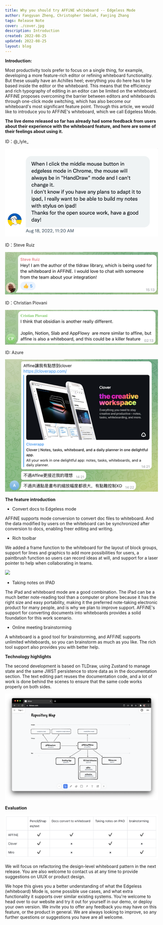 ```yaml
---
title: Why you should try AFFiNE whiteboard -- Edgeless Mode
author: Fangyuan Zheng, Christopher Smolak, Fanjing Zhang
tags: Release Note
cover: ./cover.jpg
description: Introduction
created: 2022-08-25
updated: 2022-08-25
layout: blog
---
```


**Introduction:**

Most productivity tools prefer to focus on a single thing, for example, developing a more feature-rich editor or refining whiteboard functionality. But these usually have an Achilles heel; everything you do here has to be based inside the editor or the whiteboard. This means that the efficiency and rich typography of editing in an editor can be limited on the whiteboard. AFFiNE proposes overcoming the barrier between editors and whiteboards through one-click mode switching, which has also become our whiteboard's most significant feature point. Through this article, we would like to introduce you to AFFiNE's whiteboard, which we call Edgeless Mode.

**The live demo released so far has already had some feedback from users about their experience with the whiteboard feature, and here are some of their feelings about using it.**

ID：@\_lyle\_

![](./5597f5c190467720ce0c5966d94cec61058d4674-878x504.png)

ID：Steve Ruiz

![](./b4ff381c4068a26c00b432046c9b9b922e859532-1022x282.png)

ID：Christian Piovani

![](./bfb0e53e9e4f8bc5d2baacfc79da21adeb30056d-1032x234.png)

ID: Azure

![](./23eab7a4d92f21d64c13049176e03dcb8e4068a8-1086x938.png)

**The feature introduction**

- Convert docs to Edgeless mode

AFFiNE supports mode conversion to convert doc files to whiteboard. And the data modified by users on the whiteboard can be synchronized after conversion to docs, enabling freer editing and writing.

- Rich toolbar

We added a frame function to the whiteboard for the layout of block groups, support for lines and graphics to add more possibilities for users, a paintbrush function so users can record ideas at will, and support for a laser pointer to help when collaborating in teams.

![](./42cd3693e30991279fd9f11188d85477f1de0c8c-1920x1080.gif)

- Taking notes on IPAD

The iPad and whiteboard mode are a good combination. The iPad can be a much better note-reading tool than a computer or phone because it has the right size and easy portability, making it the preferred note-taking electronic product for many people, and is why we plan to improve support. AFFiNE's support for converting documents into whiteboards provides a solid foundation for this work scenario.

- Online meeting brainstorming

A whiteboard is a good tool for brainstorming, and AFFiNE supports unlimited whiteboards, so you can brainstorm as much as you like. The rich tool support also provides you with better help.

**Technology highlights**

The second development is based on TLDraw, using Zustand to manage state and the same JWST persistence to store data as in the documentation section. The text editing part reuses the documentation code, and a lot of work is done behind the scenes to ensure that the same code works properly on both sides.

![](./a4223cdafe59716ad1d6a79d67b2cc49e9777bee-1200x834.png)

**Evaluation**

![](./9ea5194c55153ae35cc1cdba0e14e910659afba7-704x200.png)

We will focus on refactoring the design-level whiteboard pattern in the next release. You are also welcome to contact us at any time to provide suggestions on UIUX or product design.

We hope this gives you a better understanding of what the Edgeless (whiteboard) Mode is, some possible use cases, and what extra functionality it supports over similar existing systems. You're welcome to head over to our website and try it out for yourself in our demo, or deploy your own version. We invite you to offer any feedback you may have on this feature, or the product in general. We are always looking to improve, so any further questions or suggestions you have are all welcome.
